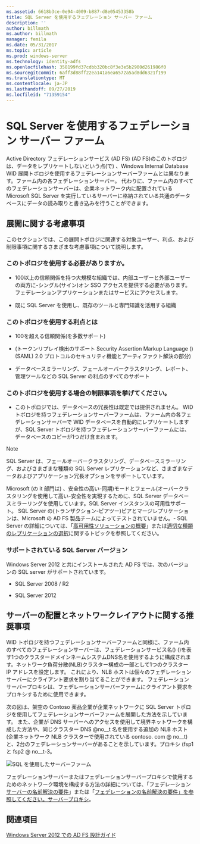 ```yaml
---
ms.assetid: 6618b3ce-0e94-4009-b887-d8e05453358b
title: SQL Server を使用するフェデレーション サーバー ファーム
description: ''
author: billmath
ms.author: billmath
manager: femila
ms.date: 05/31/2017
ms.topic: article
ms.prod: windows-server
ms.technology: identity-adfs
ms.openlocfilehash: 358199fd37cdbb320bc8f3e3e5b2900d261986f0
ms.sourcegitcommit: 6aff3d88ff22ea141a6ea6572a5ad8dd6321f199
ms.translationtype: MT
ms.contentlocale: ja-JP
ms.lasthandoff: 09/27/2019
ms.locfileid: "71359154"
---
```

# <a name="federation-server-farm-using-sql-server"></a>SQL Server を使用するフェデレーション サーバー ファーム

Active Directory フェデレーションサービス (AD FS) \(AD FS\)のこのトポロジは、データをレプリケートしないという点\(で\) 、Windows Internal Database WID 展開トポロジを使用するフェデレーションサーバーファームとは異なります。ファーム内の各フェデレーションサーバー。 代わりに、ファーム内のすべてのフェデレーションサーバーは、企業ネットワーク内に配置されている Microsoft SQL Server を実行しているサーバーに格納されている共通のデータベースにデータの読み取りと書き込みを行うことができます。  
  
## <a name="deployment-considerations"></a>展開に関する考慮事項  
このセクションでは、この展開トポロジに関連する対象ユーザー、利点、および制限事項に関するさまざまな考慮事項について説明します。  
  
### <a name="who-should-use-this-topology"></a>このトポロジを使用する必要がありますか。  
  
-   100以上の信頼関係を持つ大規模な組織では、内部ユーザーと外部ユーザーの両方に\-シングル\(サイン\)オン SSO アクセスを提供する必要があります。フェデレーションアプリケーションまたはサービスにアクセスします。  
  
-   既に SQL Server を使用し、既存のツールと専門知識を活用する組織  
  
### <a name="what-are-the-benefits-of-using-this-topology"></a>このトポロジを使用する利点とは  
  
-   100を超える信頼関係\(を多数サポート\)  
  
-   \(トークンリプレイ検出のサポート Security Assertion Markup Language \(\) \(SAML\) 2.0 プロトコルのセキュリティ機能とアーティファクト解決の部分\)  
  
-   データベースミラーリング、フェールオーバークラスタリング、レポート、管理ツールなどの SQL Server の利点のすべてのサポート  
  
### <a name="what-are-the-limitations-of-using-this-topology"></a>このトポロジを使用する場合の制限事項を挙げてください。  
  
-   このトポロジでは、データベースの冗長性は既定では提供されません。 WID トポロジを持つフェデレーションサーバーファームは、ファーム内の各フェデレーションサーバーで WID データベースを自動的にレプリケートしますが、SQL Server トポロジを持つフェデレーションサーバーファームには、データベースのコピーが1つだけ含まれます。  
  
> [!NOTE]  
> SQL Server は、フェールオーバークラスタリング、データベースミラーリング、およびさまざまな種類の SQL Server レプリケーションなど、さまざまなデータおよびアプリケーション冗長オプションをサポートしています。  
  
Microsoft \(の it 部門は\) 、安全性の高い\-同期\)モードとフェール\(オーバークラスタリングを使用して高い\-安全性を実現するために、SQL Server データベースミラーリングを使用しています。SQL Server インスタンスの可用性サポート。 SQL Server の\(トランザクション\-ピアツー\)ピアとマージレプリケーションは、Microsoft の AD FS 製品チームによってテストされていません。\- SQL Server の詳細については、「[高可用性ソリューションの概要](https://go.microsoft.com/fwlink/?LinkId=179853)」または[適切な種類のレプリケーションの選択](https://go.microsoft.com/fwlink/?LinkId=214648)に関するトピックを参照してください。  
  
### <a name="supported-sql-server-versions"></a>サポートされている SQL Server バージョン  
Windows Server 2012 と共にインストールされた AD FS では、次のバージョンの SQL server がサポートされています。  
  
-   SQL Server 2008 \/ R2  
  
-   SQL Server 2012  
  
## <a name="server-placement-and-network-layout-recommendations"></a>サーバーの配置とネットワークレイアウトに関する推奨事項  
WID トポロジを持つフェデレーションサーバーファームと同様に、ファーム内のすべてのフェデレーションサーバーは、フェデレーションサービス名\(\) \(\)を表す1つのクラスタードメインネームシステムDNS名を使用するように構成されます。ネットワーク負荷分散\(NLB\)クラスター構成の一部として1つのクラスター IP アドレスを設定します。 これにより、NLB ホストは個々のフェデレーションサーバーにクライアント要求を割り当てることができます。 フェデレーションサーバープロキシは、フェデレーションサーバーファームにクライアント要求をプロキシするために使用できます。  
  
次の図は、架空の Contoso 薬品企業が企業ネットワークに SQL Server トポロジを使用してフェデレーションサーバーファームを展開した方法を示しています。 また、企業が DNS サーバーへのアクセスを使用して境界ネットワークを構成した方法や、同じクラスター DNS @no__t 名を使用する追加の NLB ホスト (企業ネットワーク NLB クラスターで使用されている contoso. com @ no__t) と、2台のフェデレーションサーバーがあることを示しています。プロキシ \(fsp1 と fsp2 @ no__t-3。  
  
![SQL を使用したサーバーファーム](media/FarmSQLProxies.gif)  
  
フェデレーションサーバーまたはフェデレーションサーバープロキシで使用するためのネットワーク環境を構成する方法の詳細については、「フェデレーション[サーバーの名前解決の要件](Name-Resolution-Requirements-for-Federation-Servers.md)」または「[フェデレーションの名前解決の要件」を参照してください。サーバープロキシ](Name-Resolution-Requirements-for-Federation-Server-Proxies.md)。  
  
## <a name="see-also"></a>関連項目
[Windows Server 2012 での AD FS 設計ガイド](AD-FS-Design-Guide-in-Windows-Server-2012.md)
